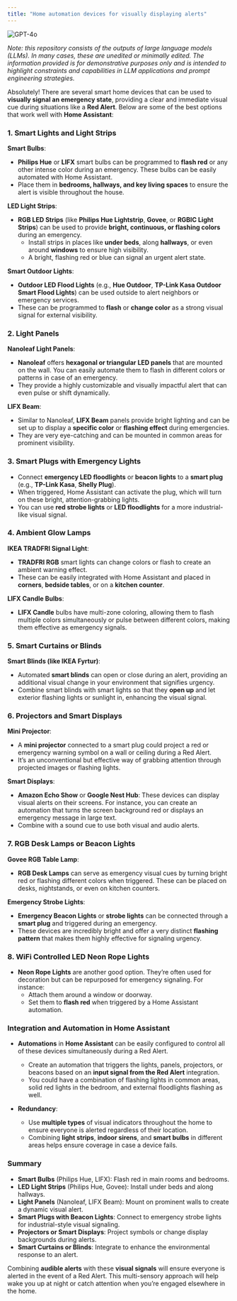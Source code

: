 ```yaml
---
title: "Home automation devices for visually displaying alerts"
---
```

![GPT-4o](https://img.shields.io/badge/GPT--4o-3333FF?style=for-the-badge&logo=openai&logoColor=white)



*Note: this repository consists of the outputs of large language models (LLMs). In many cases, these are unedited or minimally edited. The information provided is for demonstrative purposes only and is intended to highlight constraints and capabilities in LLM applications and prompt engineering strategies.*


Absolutely! There are several smart home devices that can be used to **visually signal an emergency state**, providing a clear and immediate visual cue during situations like a **Red Alert**. Below are some of the best options that work well with **Home Assistant**:

### **1. Smart Lights and Light Strips**
**Smart Bulbs**:
- **Philips Hue** or **LIFX** smart bulbs can be programmed to **flash red** or any other intense color during an emergency. These bulbs can be easily automated with Home Assistant.
- Place them in **bedrooms, hallways, and key living spaces** to ensure the alert is visible throughout the house.

**LED Light Strips**:
- **RGB LED Strips** (like **Philips Hue Lightstrip**, **Govee**, or **RGBIC Light Strips**) can be used to provide **bright, continuous, or flashing colors** during an emergency.
  - Install strips in places like **under beds**, along **hallways**, or even around **windows** to ensure high visibility.
  - A bright, flashing red or blue can signal an urgent alert state.

**Smart Outdoor Lights**:
- **Outdoor LED Flood Lights** (e.g., **Hue Outdoor**, **TP-Link Kasa Outdoor Smart Flood Lights**) can be used outside to alert neighbors or emergency services.
- These can be programmed to **flash** or **change color** as a strong visual signal for external visibility.

### **2. Light Panels**
**Nanoleaf Light Panels**:
- **Nanoleaf** offers **hexagonal or triangular LED panels** that are mounted on the wall. You can easily automate them to flash in different colors or patterns in case of an emergency.
- They provide a highly customizable and visually impactful alert that can even pulse or shift dynamically.

**LIFX Beam**:
- Similar to Nanoleaf, **LIFX Beam** panels provide bright lighting and can be set up to display a **specific color** or **flashing effect** during emergencies.
- They are very eye-catching and can be mounted in common areas for prominent visibility.

### **3. Smart Plugs with Emergency Lights**
- Connect **emergency LED floodlights** or **beacon lights** to a **smart plug** (e.g., **TP-Link Kasa**, **Shelly Plug**).
- When triggered, Home Assistant can activate the plug, which will turn on these bright, attention-grabbing lights.
- You can use **red strobe lights** or **LED floodlights** for a more industrial-like visual signal.

### **4. Ambient Glow Lamps**
**IKEA TRADFRI Signal Light**:
- **TRADFRI RGB** smart lights can change colors or flash to create an ambient warning effect.
- These can be easily integrated with Home Assistant and placed in **corners**, **bedside tables**, or on a **kitchen counter**.

**LIFX Candle Bulbs**:
- **LIFX Candle** bulbs have multi-zone coloring, allowing them to flash multiple colors simultaneously or pulse between different colors, making them effective as emergency signals.

### **5. Smart Curtains or Blinds**
**Smart Blinds (like IKEA Fyrtur)**:
- Automated **smart blinds** can open or close during an alert, providing an additional visual change in your environment that signifies urgency.
- Combine smart blinds with smart lights so that they **open up** and let exterior flashing lights or sunlight in, enhancing the visual signal.

### **6. Projectors and Smart Displays**
**Mini Projector**:
- A **mini projector** connected to a smart plug could project a red or emergency warning symbol on a wall or ceiling during a Red Alert.
- It’s an unconventional but effective way of grabbing attention through projected images or flashing lights.

**Smart Displays**:
- **Amazon Echo Show** or **Google Nest Hub**: These devices can display visual alerts on their screens. For instance, you can create an automation that turns the screen background red or displays an emergency message in large text.
- Combine with a sound cue to use both visual and audio alerts.

### **7. RGB Desk Lamps or Beacon Lights**
**Govee RGB Table Lamp**:
- **RGB Desk Lamps** can serve as emergency visual cues by turning bright red or flashing different colors when triggered. These can be placed on desks, nightstands, or even on kitchen counters.

**Emergency Strobe Lights**:
- **Emergency Beacon Lights** or **strobe lights** can be connected through a **smart plug** and triggered during an emergency.
- These devices are incredibly bright and offer a very distinct **flashing pattern** that makes them highly effective for signaling urgency.

### **8. WiFi Controlled LED Neon Rope Lights**
- **Neon Rope Lights** are another good option. They’re often used for decoration but can be repurposed for emergency signaling. For instance:
  - Attach them around a window or doorway.
  - Set them to **flash red** when triggered by a Home Assistant automation.

### **Integration and Automation in Home Assistant**
- **Automations** in **Home Assistant** can be easily configured to control all of these devices simultaneously during a Red Alert.
  - Create an automation that triggers the lights, panels, projectors, or beacons based on an **input signal from the Red Alert** integration.
  - You could have a combination of flashing lights in common areas, solid red lights in the bedroom, and external floodlights flashing as well.

- **Redundancy**:
  - Use **multiple types** of visual indicators throughout the home to ensure everyone is alerted regardless of their location.
  - Combining **light strips**, **indoor sirens**, and **smart bulbs** in different areas helps ensure coverage in case a device fails.

### **Summary**
- **Smart Bulbs** (Philips Hue, LIFX): Flash red in main rooms and bedrooms.
- **LED Light Strips** (Philips Hue, Govee): Install under beds and along hallways.
- **Light Panels** (Nanoleaf, LIFX Beam): Mount on prominent walls to create a dynamic visual alert.
- **Smart Plugs with Beacon Lights**: Connect to emergency strobe lights for industrial-style visual signaling.
- **Projectors or Smart Displays**: Project symbols or change display backgrounds during alerts.
- **Smart Curtains or Blinds**: Integrate to enhance the environmental response to an alert.

Combining **audible alerts** with these **visual signals** will ensure everyone is alerted in the event of a Red Alert. This multi-sensory approach will help wake you up at night or catch attention when you’re engaged elsewhere in the home.